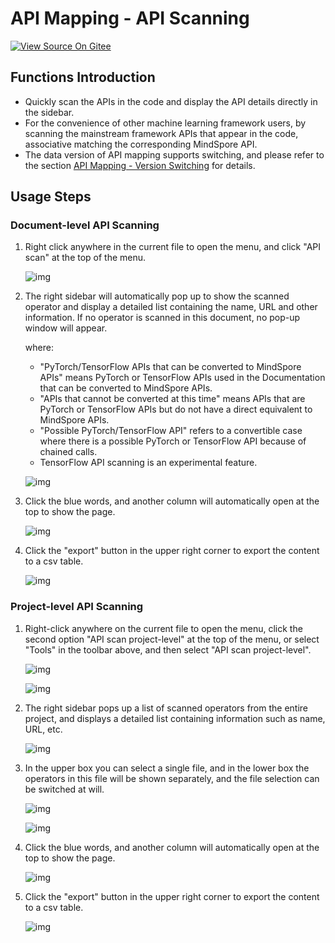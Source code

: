 # API Mapping - API Scanning

[![View Source On Gitee](https://mindspore-website.obs.cn-north-4.myhuaweicloud.com/website-images/r2.2/resource/_static/logo_source_en.svg)](https://gitee.com/mindspore/docs/blob/r2.2/docs/devtoolkit/docs/source_en/api_scanning.md)

## Functions Introduction

* Quickly scan the APIs in the code and display the API details directly in the sidebar.
* For the convenience of other machine learning framework users, by scanning the mainstream framework APIs that appear in the code, associative matching the corresponding MindSpore API.
* The data version of API mapping supports switching, and please refer to the section [API Mapping - Version Switching](https://www.mindspore.cn/devtoolkit/docs/en/r2.2/PyCharm_change_version.html) for details.

## Usage Steps

### Document-level API Scanning

1. Right click anywhere in the current file to open the menu, and click "API scan" at the top of the menu.

   ![img](https://mindspore-website.obs.cn-north-4.myhuaweicloud.com/website-images/r2.2/docs/devtoolkit/docs/source_zh_cn/images/clip_image100.jpg)

2. The right sidebar will automatically pop up to show the scanned operator and display a detailed list containing the name, URL and other information. If no operator is scanned in this document, no pop-up window will appear.

    where:

    * "PyTorch/TensorFlow APIs that can be converted to MindSpore APIs" means PyTorch or TensorFlow APIs used in the Documentation that can be converted to MindSpore APIs.
    * "APIs that cannot be converted at this time" means APIs that are PyTorch or TensorFlow APIs but do not have a direct equivalent to MindSpore APIs.
    * "Possible PyTorch/TensorFlow API" refers to a convertible case where there is a possible PyTorch or TensorFlow API because of chained calls.
    * TensorFlow API scanning is an experimental feature.

   ![img](https://mindspore-website.obs.cn-north-4.myhuaweicloud.com/website-images/r2.2/docs/devtoolkit/docs/source_zh_cn/images/clip_image101.jpg)

3. Click the blue words, and another column will automatically open at the top to show the page.

   ![img](https://mindspore-website.obs.cn-north-4.myhuaweicloud.com/website-images/r2.2/docs/devtoolkit/docs/source_zh_cn/images/clip_image102.jpg)

4. Click the "export" button in the upper right corner to export the content to a csv table.

   ![img](https://mindspore-website.obs.cn-north-4.myhuaweicloud.com/website-images/r2.2/docs/devtoolkit/docs/source_zh_cn/images/clip_image103.jpg)

### Project-level API Scanning

1. Right-click anywhere on the current file to open the menu, click the second option "API scan project-level" at the top of the menu, or select "Tools" in the toolbar above, and then select "API scan project-level".

   ![img](https://mindspore-website.obs.cn-north-4.myhuaweicloud.com/website-images/r2.2/docs/devtoolkit/docs/source_zh_cn/images/clip_image104.jpg)

   ![img](https://mindspore-website.obs.cn-north-4.myhuaweicloud.com/website-images/r2.2/docs/devtoolkit/docs/source_zh_cn/images/clip_image105.jpg)

2. The right sidebar pops up a list of scanned operators from the entire project, and displays a detailed list containing information such as name, URL, etc.

   ![img](https://mindspore-website.obs.cn-north-4.myhuaweicloud.com/website-images/r2.2/docs/devtoolkit/docs/source_zh_cn/images/clip_image106.jpg)

3. In the upper box you can select a single file, and in the lower box the operators in this file will be shown separately, and the file selection can be switched at will.

   ![img](https://mindspore-website.obs.cn-north-4.myhuaweicloud.com/website-images/r2.2/docs/devtoolkit/docs/source_zh_cn/images/clip_image107.jpg)

   ![img](https://mindspore-website.obs.cn-north-4.myhuaweicloud.com/website-images/r2.2/docs/devtoolkit/docs/source_zh_cn/images/clip_image108.jpg)

4. Click the blue words, and another column will automatically open at the top to show the page.

   ![img](https://mindspore-website.obs.cn-north-4.myhuaweicloud.com/website-images/r2.2/docs/devtoolkit/docs/source_zh_cn/images/clip_image109.jpg)

5. Click the "export" button in the upper right corner to export the content to a csv table.

   ![img](https://mindspore-website.obs.cn-north-4.myhuaweicloud.com/website-images/r2.2/docs/devtoolkit/docs/source_zh_cn/images/clip_image110.jpg)
